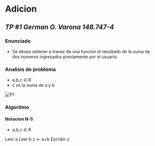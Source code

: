 # **Adicion**
## *TP #1 German O. Varona 148.747-4*

### Enunciado
- Se desea obtener a travez de una función el resultado de la suma de dos numeros ingresados previamente por el usuario.

### Analisis de problema
- a,b,c ∈ R
- c es la suma de a y b

![P1](https://fotos.subefotos.com/b8111151a3c9f2caa322182f8a100670o.jpg)
### Algoritmo
#### Notacion N-S
- a,b,c ∈ R

Leer a
Leer b
c ← a+b
Escribir c
